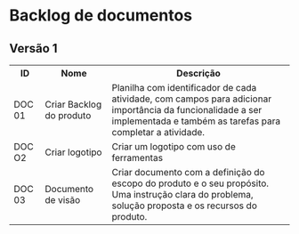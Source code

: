 <h1>Backlog de documentos</h1>
<h2>Versão 1</h2>
<table>
    <tr>
        <th>ID</th>
        <th>Nome</th>
        <th>Descrição</th>
    </tr>
    <tr>
        <td>DOC 01</td>
        <td>Criar Backlog do produto</td>
        <td>Planilha com identificador de cada atividade, com campos para adicionar importância da funcionalidade a ser implementada e também as tarefas para completar a atividade.</td>
    </tr>
    <tr>
        <td>DOC O2</td>
        <td>Criar logotipo</td>
        <td>Criar um logotipo com uso de ferramentas</td>
    </tr>
    <tr>
        <td>DOC 03</td>
        <td>Documento de visão</td>
        <td>Criar documento com a definição do escopo do produto e o seu propósito. Uma instrução clara do problema, solução proposta e os recursos do produto.</td>
    </tr>
</table>